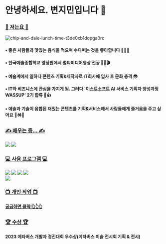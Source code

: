 # 안녕하세요. 변지민입니다 🙌
### <ins>🙂 저는요 🙂</ins>
![chip-and-dale-lunch-time-t3de0xb1dopga0rc](https://github.com/Brend0305/wassup2/assets/148519046/c8198338-2c63-49a9-bd2a-1f00f4e63e4c)
####  •  좋은 사람들과 맛있는 음식을 먹으며 수다떠는 것을 좋아합니다 🍗🍣🍲
####  •  한국예술종합학교 영상원에서 멀티미디어영상 전공 🎨🎥🎬
####  •  예술계에서 일하다 콘텐츠 기획&제작자로 IT회사에 입사 후 문화 충격 😳
####  •  IT와 비즈니스에 관심을 가지게 됨. 그러다 '이스트소프트 AI 서비스 기획자 양성과정 WASSUP' 2기 합류 👏👍 
####  •  예술과 기술이 융합된 재밌는 콘텐츠를 기획&서비스해서 사람들에게 즐거움을 주고 싶어요 🤩🪅💸  
### <ins>✍️ 배우는 중... ✍️</ins>
#### <img src="https://img.shields.io/badge/Python-14354C?style=for-the-badge&logo=python&logoColor=white"/> <img src="https://img.shields.io/badge/MySQL-00000F?style=for-the-badge&logo=mysql&logoColor=white"/>
### <ins>💻 사용 프로그램 💻</ins>
#### <img src="https://img.shields.io/badge/Adobe%20Premiere%20Pro-9999FF?style=for-the-badge&logo=Adobe%20Premiere%20Pro&logoColor=white"/> <img src="https://img.shields.io/badge/Adobe%20Photoshop-31A8FF?style=for-the-badge&logo=Adobe%20Photoshop&logoColor=black"/> <img src="https://img.shields.io/badge/Adobe%20Illustrator-FF9A00?style=for-the-badge&logo=adobe%20illustrator&logoColor=white"/> <img src="https://img.shields.io/badge/Adobe%20InDesign-FF3366?style=for-the-badge&logo=Adobe%20InDesign&logoColor=white"/><br/> [<img src="https://img.shields.io/badge/Notion-%23000000.svg?style=for-the-badge&logo=notion&logoColor=white"/>](https://www.notion.so/oreumi/444112efba39456a965b767b6765ff88)
### <ins>📺 개인 작업 📺</ins>
#### [궁금하면 클릭!👆👆👆](https://www.youtube.com/watch?v=0GdLfvLAuvQ) 
### <ins>🏆 수상 🏆</ins>
#### 2023 메타버스 개발자 경진대회 우수상(메타버스 미술 전시회 기획 & 전시)

